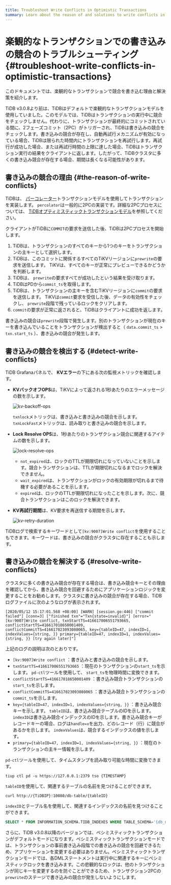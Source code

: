 ```yaml
---
title: Troubleshoot Write Conflicts in Optimistic Transactions
summary: Learn about the reason of and solutions to write conflicts in optimistic transactions.
---
```


# 楽観的なトランザクションでの書き込みの競合のトラブルシューティング {#troubleshoot-write-conflicts-in-optimistic-transactions}

このドキュメントでは、楽観的なトランザクションで競合を書き込む理由と解決策を紹介します。

TiDB v3.0.8より前は、TiDBはデフォルトで楽観的なトランザクションモデルを使用していました。このモデルでは、TiDBはトランザクションの実行中に競合をチェックしません。代わりに、トランザクションが最終的にコミットされている間に、2フェーズコミット（2PC）がトリガーされ、TiDBは書き込みの競合をチェックします。書き込みの競合が存在し、自動再試行メカニズムが有効になっている場合、TiDBは限られた時間内にトランザクションを再試行します。再試行が成功した場合、または再試行時間の上限に達した場合、TiDBはトランザクション実行の結果をクライアントに返します。したがって、TiDBクラスタに多くの書き込み競合が存在する場合、期間は長くなる可能性があります。

## 書き込みの競合の理由 {#the-reason-of-write-conflicts}

TiDBは、 [パーコレーター](https://www.usenix.org/legacy/event/osdi10/tech/full_papers/Peng.pdf)トランザクションモデルを使用してトランザクションを実装します。 `percolator`は一般的に2PCの実装です。詳細な2PCプロセスについては、 [TiDBオプティミスティックトランザクションモデル](/optimistic-transaction.md)を参照してください。

クライアントがTiDBに`COMMIT`の要求を送信した後、TiDBは2PCプロセスを開始します。

1.  TiDBは、トランザクションのすべてのキーから1つのキーをトランザクションの主キーとして選択します。
2.  TiDBは、このコミットに関係するすべてのTiKVリージョンに`prewrite`の要求を送信します。 TiKVは、すべてのキーが正常にプレビューできるかどうかを判断します。
3.  TiDBは、 `prewrite`の要求すべてが成功したという結果を受け取ります。
4.  TiDBはPDから`commit_ts`を取得します。
5.  TiDBは、トランザクションの主キーを含むTiKVリージョンに`commit`の要求を送信します。 TiKVは`commit`要求を受信した後、データの有効性をチェックし、 `prewrite`段階で残っているロックをクリアします。
6.  `commit`の要求が正常に返されると、TiDBはクライアントに成功を返します。

書き込みの競合は`prewrite`段階で発生します。別のトランザクションが現在のキーを書き込んでいることをトランザクションが検出すると（ `data.commit_ts` &gt; `txn.start_ts` ）、書き込みの競合が発生します。

## 書き込みの競合を検出する {#detect-write-conflicts}

TiDB Grafanaパネルで、 **KVエラー**の下にある次の監視メトリックを確認します。

-   **KVバックオフOPS**は、TiKVによって返される1秒あたりのエラーメッセージの数を示します。

    ![kv-backoff-ops](https://download.pingcap.com/images/docs/troubleshooting-write-conflict-kv-backoff-ops.png)

    `txnlock`メトリックは、書き込みと書き込みの競合を示します。 `txnLockFast`メトリックは、読み取りと書き込みの競合を示します。

-   **Lock Resolve OPS**は、1秒あたりのトランザクション競合に関連するアイテムの数を示します。

    ![lock-resolve-ops](https://download.pingcap.com/images/docs/troubleshooting-write-conflict-lock-resolve-ops.png)

    -   `not_expired`は、ロックのTTLが期限切れになっていないことを示します。競合トランザクションは、TTLが期限切れになるまでロックを解決できません。
    -   `wait_expired`は、トランザクションがロックの有効期限が切れるまで待機する必要があることを示します。
    -   `expired`は、ロックのTTLが期限切れになったことを示します。次に、競合トランザクションはこのロックを解決できます。

-   **KV再試行期間**は、KV要求を再送信する期間を示します。

    ![kv-retry-duration](https://download.pingcap.com/images/docs/troubleshooting-write-conflict-kv-retry-duration.png)

TiDBログで検索するキーワードとして`[kv:9007]Write conflict`を使用することもできます。キーワードは、書き込みの競合がクラスタに存在することも示します。

## 書き込みの競合を解決する {#resolve-write-conflicts}

クラスタに多くの書き込み競合が存在する場合は、書き込み競合キーとその理由を確認してから、書き込み競合を回避するためにアプリケーションロジックを変更することをお勧めします。クラスタに書き込みの競合が存在する場合、TiDBログファイルに次のようなログが表示されます。

```log
[2020/05/12 15:17:01.568 +08:00] [WARN] [session.go:446] ["commit failed"] [conn=3] ["finished txn"="Txn{state=invalid}"] [error="[kv:9007]Write conflict, txnStartTS=416617006551793665, conflictStartTS=416617018650001409, conflictCommitTS=416617023093080065, key={tableID=47, indexID=1, indexValues={string, }} primary={tableID=47, indexID=1, indexValues={string, }} [try again later]"]
```

上記のログの説明は次のとおりです。

-   `[kv:9007]Write conflict` ：書き込みと書き込みの競合を示します。
-   `txnStartTS=416617006551793665` ：現在のトランザクションの`start_ts`を示します。 `pd-ctl`ツールを使用して、 `start_ts`を物理時間に変換できます。
-   `conflictStartTS=416617018650001409` ：書き込み競合トランザクションの`start_ts`を示します。
-   `conflictCommitTS=416617023093080065` ：書き込み競合トランザクションの`commit_ts`を示します。
-   `key={tableID=47, indexID=1, indexValues={string, }}` ：書き込み競合キーを示します。 `tableID`は、書き込み競合テーブルのIDを示します。 `indexID`は書き込み競合インデックスのIDを示します。書き込み競合キーがレコードキーの場合、ログは`handle=x`を出力、どのレコード（行）に競合があるかを示します。 `indexValues`は、競合するインデックスの値を示します。
-   `primary={tableID=47, indexID=1, indexValues={string, }}` ：現在のトランザクションの主キー情報を示します。

`pd-ctl`ツールを使用して、タイムスタンプを読み取り可能な時間に変換できます。


```shell
tiup ctl pd -u https://127.0.0.1:2379 tso {TIMESTAMP}
```

`tableID`を使用して、関連するテーブルの名前を見つけることができます。


```shell
curl http://{TiDBIP}:10080/db-table/{tableID}
```

`indexID`とテーブル名を使用して、関連するインデックスの名前を見つけることができます。


```sql
SELECT * FROM INFORMATION_SCHEMA.TIDB_INDEXES WHERE TABLE_SCHEMA='{db_name}' AND TABLE_NAME='{table_name}' AND INDEX_ID={indexID};
```

さらに、TiDB v3.0.8以降のバージョンでは、ペシミスティックトランザクションがデフォルトモードになります。ペシミスティックトランザクションモードでは、トランザクションの事前書き込み段階での書き込みの競合を回避できるため、アプリケーションを変更する必要はありません。ペシミスティックトランザクションモードでは、各DMLステートメントは実行中に関連するキーにペシミスティックロックを書き込みます。この悲観的なロックは、他のトランザクションが同じキーを変更するのを防ぐことができるため、トランザクション2PCの`prewrite`のステージで書き込みの競合が発生しないようにします。
